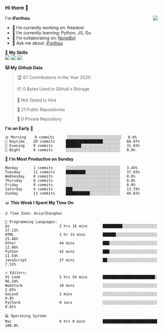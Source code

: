 ### Hi there 👋

<a href="#">
  <img align="right" src="https://github-readme-stats.vercel.app/api?username=iforthou&count_private=true&show_icons=true&bg_color=15,f2f7fd,E0EAFC" />
</a>

I'm **iForthou**

- 🔭 I’m currently working on: freedom
- 🌱 I’m currently learning: Python, JS, Go
- 👯 I’m collaborating on: [NoneBot](https://github.com/nonebot)
- 💬 Ask me about: [iForthou](https://iforthou.com)

🌟 **My Skills**  
![](https://img.shields.io/badge/-Python-3e74a2?style=flat-square&logo=Python&logoColor=fff)
![](https://img.shields.io/badge/-Docker-2496ED?style=flat-square&logo=Docker&logoColor=fff)
![](https://img.shields.io/badge/-Linux-000000?style=flat-square&logo=Linux&logoColor=fff)

<!--START_SECTION:waka-->
**🐱 My Github Data** 

> 🏆 67 Contributions in the Year 2020
 > 
> 📦 0 Bytes Used in Github's Storage 
 > 
> 🚫 Not Opted to Hire
 > 
> 📜 21 Public Repositories
 > 
> 🔑 0 Private Repository 
 > 
**I'm an Early 🐤** 

```text
🌞 Morning    0 commits      ░░░░░░░░░░░░░░░░░░░░░░░░░   0.0% 
🌆 Daytime    20 commits     █████████████████░░░░░░░░   68.97% 
🌃 Evening    9 commits      ███████░░░░░░░░░░░░░░░░░░   31.03% 
🌙 Night      0 commits      ░░░░░░░░░░░░░░░░░░░░░░░░░   0.0%

```
📅 **I'm Most Productive on Sunday** 

```text
Monday       1 commits      ░░░░░░░░░░░░░░░░░░░░░░░░░   3.45% 
Tuesday      11 commits     █████████░░░░░░░░░░░░░░░░   37.93% 
Wednesday    0 commits      ░░░░░░░░░░░░░░░░░░░░░░░░░   0.0% 
Thursday     0 commits      ░░░░░░░░░░░░░░░░░░░░░░░░░   0.0% 
Friday       0 commits      ░░░░░░░░░░░░░░░░░░░░░░░░░   0.0% 
Saturday     4 commits      ███░░░░░░░░░░░░░░░░░░░░░░   13.79% 
Sunday       13 commits     ███████████░░░░░░░░░░░░░░   44.83%

```


📊 **This Week I Spent My Time On** 

```text
⌚︎ Time Zone: Asia/Shanghai

💬 Programming Languages: 
Go                       2 hrs 16 mins       █████████░░░░░░░░░░░░░░░░   37.13% 
HTML                     1 hr 33 mins        ██████░░░░░░░░░░░░░░░░░░░   25.46% 
Other                    44 mins             ███░░░░░░░░░░░░░░░░░░░░░░   12.06% 
Python                   42 mins             ███░░░░░░░░░░░░░░░░░░░░░░   11.54% 
JavaScript               27 mins             ██░░░░░░░░░░░░░░░░░░░░░░░   7.51%

🔥 Editors: 
VS Code                  5 hrs 54 mins       ████████████████████████░   96.34% 
WebStorm                 10 mins             ░░░░░░░░░░░░░░░░░░░░░░░░░   2.85% 
GoLand                   2 mins              ░░░░░░░░░░░░░░░░░░░░░░░░░   0.8% 
PyCharm                  0 secs              ░░░░░░░░░░░░░░░░░░░░░░░░░   0.01%

💻 Operating System: 
Mac                      6 hrs 8 mins        █████████████████████████   100.0%

```


<!--END_SECTION:waka-->
